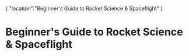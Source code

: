 {
    "location":"Beginner's Guide to Rocket Science & Spaceflight"
}

# Beginner's Guide to Rocket Science & Spaceflight
